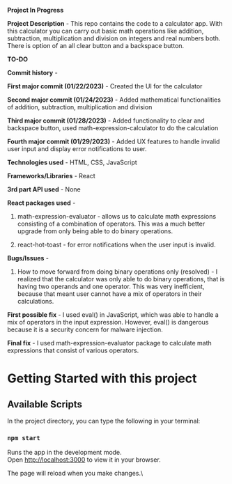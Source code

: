 **Project In Progress**

**Project Description** - This repo contains the code to a calculator app. With this calculator you can carry out basic math operations like addition, subtraction, multiplication and division on integers and real numbers both. There is option of an all clear button and a backspace button.   

**TO-DO**

**Commit history** - 

**First major commit (01/22/2023)** - Created the UI for the calculator

**Second major commit (01/24/2023)** - Added mathematical functionalities of addition, subtraction, multiplication and division

**Third major commit (01/28/2023)** - Added functionality to clear and backspace button, used math-expression-calculator to do the calculation 

**Fourth major commit (01/29/2023)** - Added UX features to handle invalid user input and display error notifications to user. 

**Technologies used** - HTML, CSS, JavaScript

**Frameworks/Libraries** - React

**3rd part API used** - None

**React packages used** - 

1. math-expression-evaluator - allows us to calculate math expressions consisting of a combination of operators. This was a much better upgrade from only being able to do binary operations. 

2. react-hot-toast - for error notifications when the user input is invalid. 

**Bugs/Issues** - 

1. How to move forward from doing binary operations only (resolved) - I realized that the calculator was only able to do binary operations, that is having two operands and one operator. This was very inefficient, because that meant user cannot have a mix of operators in their calculations. 

**First possible fix** - I used eval() in JavaScript, which was able to handle a mix of operators in the input expression. However, eval() is dangerous because it is a security concern for malware injection. 

**Final fix** - I used math-expression-evaluator package to calculate math expressions that consist of various operators. 


# Getting Started with this project

## Available Scripts

In the project directory, you can type the following in your terminal:

### `npm start`

Runs the app in the development mode.\
Open [http://localhost:3000](http://localhost:3000) to view it in your browser.

The page will reload when you make changes.\


